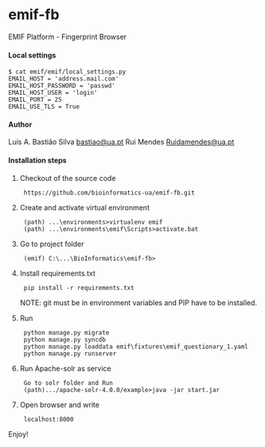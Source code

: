 emif-fb
=======

EMIF Platform - Fingerprint Browser 


#### Local settings

    $ cat emif/emif/local_settings.py
    EMAIL_HOST = 'address.mail.com'
    EMAIL_HOST_PASSWORD = 'passwd'
    EMAIL_HOST_USER = 'login'
    EMAIL_PORT = 25
    EMAIL_USE_TLS = True


#### Author

 Luís A. Bastião Silva <bastiao@ua.pt>
 Rui Mendes <Ruidamendes@ua.pt>


#### Installation steps

1. Checkout of the source code


        https://github.com/bioinformatics-ua/emif-fb.git

2. Create and activate virtual environment


        (path) ...\environments>virtualenv emif
        (path) ...\environments\emif\Scripts>activate.bat

3. Go to project folder
    
        (emif) C:\...\BioInformatics\emif-fb>   
    
4. Install requirements.txt


        pip install -r requirements.txt

    NOTE: git must be in environment variables and PIP have to be installed.

5. Run


        python manage.py migrate
        python manage.py syncdb
        python manage.py loaddata emif\fixtures\emif_questionary_1.yaml
        python manage.py runserver

6. Run Apache-solr as service


        Go to solr folder and Run
        (path).../apache-solr-4.0.0/example>java -jar start.jar

7. Open browser and write


        localhost:8000


 Enjoy!
